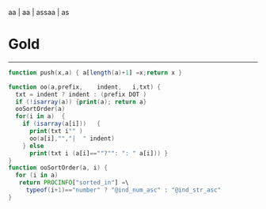 <a name=top>aa | aa | assaa | as<br>
<p align=center>
<h1>Gold</h1>
</p>
<hr>

```awk
function push(x,a) { a[length(a)+1] =x;return x }

function oo(a,prefix,    indent,   i,txt) {
  txt = indent ? indent : (prefix DOT )
  if (!isarray(a)) {print(a); return a}
  ooSortOrder(a)
  for(i in a)  {
    if (isarray(a[i]))   {
      print(txt i"" )
      oo(a[i],"","|  " indent)
    } else
      print(txt i (a[i]==""?"": ": " a[i])) }
}
function ooSortOrder(a, i) {
  for (i in a)
   return PROCINFO["sorted_in"] =\
     typeof(i+1)=="number" ? "@ind_num_asc" : "@ind_str_asc"
}
```
